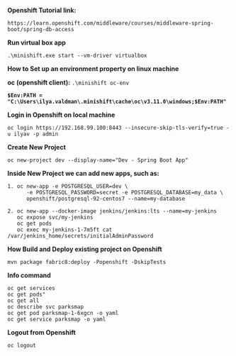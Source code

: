 **Openshift Tutorial link:**

`https://learn.openshift.com/middleware/courses/middleware-spring-boot/spring-db-access`

**Run virtual box app**

`.\minishift.exe start --vm-driver virtualbox`

**How to Set up an environment property on linux machine**

**oc (openshift client):** `.\minishift oc-env`

**`$Env:PATH = "C:\Users\ilya.valdman\.minishift\cache\oc\v3.11.0\windows;$Env:PATH"`**

**Login in Openshift on local machine**

`oc login https://192.168.99.100:8443 --insecure-skip-tls-verify=true -u ilyav -p admin`

**Create New Project**

`oc new-project dev --display-name="Dev - Spring Boot App"`

**Inside New Project we can add new apps, such as:**

    1. oc new-app -e POSTGRESQL_USER=dev \
          -e POSTGRESQL_PASSWORD=secret -e POSTGRESQL_DATABASE=my_data \
          openshift/postgresql-92-centos7 --name=my-database
     
    2. oc new-app --docker-image jenkins/jenkins:lts --name=my-jenkins
       oc expose svc/my-jenkins
       oc get pods
       oc exec my-jenkins-1-7m5ft cat /var/jenkins_home/secrets/initialAdminPassword

**How Build and Deploy existing project on Openshift**

`mvn package fabric8:deploy -Popenshift -DskipTests`

**Info command**

`oc get services`\
`oc get pods"`\
`oc get all`\
`oc describe svc parksmap`\
`oc get pod parksmap-1-6xgcn -o yaml`\
`oc get service parksmap -o yaml`

**Logout from Openshift**

`oc logout`
